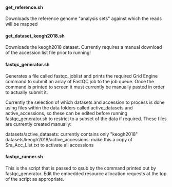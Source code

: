 #### get_reference.sh
Downloads the reference genome "analysis sets" against which the reads will be mapped

#### get_dataset_keogh2018.sh
Downloads the keogh2018 dataset. Currently requires a manual download of the accession list file prior to running!

#### fastqc_generator.sh
Generates a file called fastqc_joblist and prints the required Grid Engine command to submit an array of FastQC job to the job queue. Once the command is printed to screen it must currently be manually pasted in order to actually submit it.

Currently the selection of which datasets and accession to process is done using files within the data folders called active_datasets and active_accessions, so these can be edited before running fastqc_generator.sh to restrict to a subset of the data if required. These files are currently created manually:

datasets/active_datasets: currently contains only "keogh2018"
datasets/keogh2018/active_accessions: make this a copy of Sra_Acc_List.txt to activate all accessions

#### fastqc_runner.sh
This is the script that is passed to qsub by the command printed out by fastqc_generator. Edit the embedded resource allocation requests at the top of the script as appropriate.
